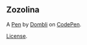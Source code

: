 Zozolina
--------


A [Pen](https://codepen.io/dombli/pen/GRWmOqL) by [Dombli](https://codepen.io/dombli) on [CodePen](https://codepen.io).

[License](https://codepen.io/dombli/pen/GRWmOqL/license).